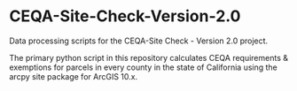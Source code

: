# CEQA-Site-Check-Version-2.0

Data processing scripts for the CEQA-Site Check - Version 2.0 project.  

The primary python script in this repository calculates CEQA requirements &amp; exemptions for parcels in every county in the state of California using the arcpy site package for ArcGIS 10.x.
